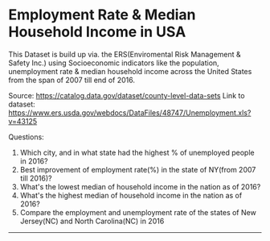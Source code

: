 # Employment Rate & Median Household Income in USA

This Dataset is build up via. the ERS(Enviromental Risk Management & Safety Inc.) using Socioeconomic indicators like the population, unemployment rate & median household income across the United States from the span of 2007 till end of 2016. 

Source: https://catalog.data.gov/dataset/county-level-data-sets
Link to dataset: https://www.ers.usda.gov/webdocs/DataFiles/48747/Unemployment.xls?v=43125

Questions: 
1. Which city, and in what state had the highest % of unemployed people in 2016? 
2. Best improvement of employment rate(%) in the state of NY(from 2007 till 2016)? 
3. What's the lowest median of household income in the nation as of 2016?
4. What's the highest median of household income in the nation as of 2016?
5. Compare the employment and unemployment rate of the states of New Jersey(NC) and North Carolina(NC) in 2016


_______________________________________________________________________________________________________________________
